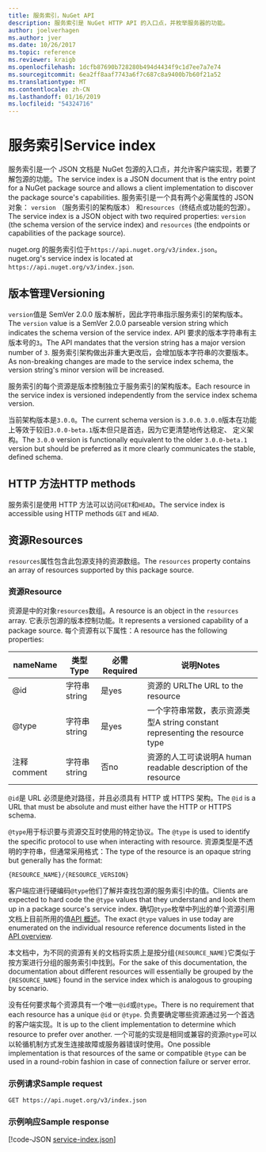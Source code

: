 ```yaml
---
title: 服务索引，NuGet API
description: 服务索引是 NuGet HTTP API 的入口点，并枚举服务器的功能。
author: joelverhagen
ms.author: jver
ms.date: 10/26/2017
ms.topic: reference
ms.reviewer: kraigb
ms.openlocfilehash: 1dcfb87690b728280b494d4434f9c1d7ee7a7e74
ms.sourcegitcommit: 6ea2ff8aaf7743a6f7c687c8a9400b7b60f21a52
ms.translationtype: MT
ms.contentlocale: zh-CN
ms.lasthandoff: 01/16/2019
ms.locfileid: "54324716"
---
```

# <a name="service-index"></a><span data-ttu-id="af7a4-103">服务索引</span><span class="sxs-lookup"><span data-stu-id="af7a4-103">Service index</span></span>

<span data-ttu-id="af7a4-104">服务索引是一个 JSON 文档是 NuGet 包源的入口点，并允许客户端实现，若要了解包源的功能。</span><span class="sxs-lookup"><span data-stu-id="af7a4-104">The service index is a JSON document that is the entry point for a NuGet package source and allows a client implementation to discover the package source's capabilities.</span></span> <span data-ttu-id="af7a4-105">服务索引是一个具有两个必需属性的 JSON 对象： `version` （服务索引的架构版本） 和`resources`（终结点或功能的包源）。</span><span class="sxs-lookup"><span data-stu-id="af7a4-105">The service index is a JSON object with two required properties: `version` (the schema version of the service index) and `resources`  (the endpoints or capabilities of the package source).</span></span>

<span data-ttu-id="af7a4-106">nuget.org 的服务索引位于`https://api.nuget.org/v3/index.json`。</span><span class="sxs-lookup"><span data-stu-id="af7a4-106">nuget.org's service index is located at `https://api.nuget.org/v3/index.json`.</span></span>

## <a name="versioning"></a><span data-ttu-id="af7a4-107">版本管理</span><span class="sxs-lookup"><span data-stu-id="af7a4-107">Versioning</span></span>

<span data-ttu-id="af7a4-108">`version`值是 SemVer 2.0.0 版本解析，因此字符串指示服务索引的架构版本。</span><span class="sxs-lookup"><span data-stu-id="af7a4-108">The `version` value is a SemVer 2.0.0 parseable version string which indicates the schema version of the service index.</span></span> <span data-ttu-id="af7a4-109">API 要求的版本字符串有主版本号的`3`。</span><span class="sxs-lookup"><span data-stu-id="af7a4-109">The API mandates that the version string has a major version number of `3`.</span></span> <span data-ttu-id="af7a4-110">服务索引架构做出非重大更改后，会增加版本字符串的次要版本。</span><span class="sxs-lookup"><span data-stu-id="af7a4-110">As non-breaking changes are made to the service index schema, the version string's minor version will be increased.</span></span>

<span data-ttu-id="af7a4-111">服务索引的每个资源是版本控制独立于服务索引的架构版本。</span><span class="sxs-lookup"><span data-stu-id="af7a4-111">Each resource in the service index is versioned independently from the service index schema version.</span></span>

<span data-ttu-id="af7a4-112">当前架构版本是`3.0.0`。</span><span class="sxs-lookup"><span data-stu-id="af7a4-112">The current schema version is `3.0.0`.</span></span> <span data-ttu-id="af7a4-113">`3.0.0`版本在功能上等效于较旧`3.0.0-beta.1`版本但只是首选，因为它更清楚地传达稳定、 定义架构。</span><span class="sxs-lookup"><span data-stu-id="af7a4-113">The `3.0.0` version is functionally equivalent to the older `3.0.0-beta.1` version but should be preferred as it more clearly communicates the stable, defined schema.</span></span>

## <a name="http-methods"></a><span data-ttu-id="af7a4-114">HTTP 方法</span><span class="sxs-lookup"><span data-stu-id="af7a4-114">HTTP methods</span></span>

<span data-ttu-id="af7a4-115">服务索引是使用 HTTP 方法可以访问`GET`和`HEAD`。</span><span class="sxs-lookup"><span data-stu-id="af7a4-115">The service index is accessible using HTTP methods `GET` and `HEAD`.</span></span>

## <a name="resources"></a><span data-ttu-id="af7a4-116">资源</span><span class="sxs-lookup"><span data-stu-id="af7a4-116">Resources</span></span>

<span data-ttu-id="af7a4-117">`resources`属性包含此包源支持的资源数组。</span><span class="sxs-lookup"><span data-stu-id="af7a4-117">The `resources` property contains an array of resources supported by this package source.</span></span>

### <a name="resource"></a><span data-ttu-id="af7a4-118">资源</span><span class="sxs-lookup"><span data-stu-id="af7a4-118">Resource</span></span>

<span data-ttu-id="af7a4-119">资源是中的对象`resources`数组。</span><span class="sxs-lookup"><span data-stu-id="af7a4-119">A resource is an object in the `resources` array.</span></span> <span data-ttu-id="af7a4-120">它表示包源的版本控制功能。</span><span class="sxs-lookup"><span data-stu-id="af7a4-120">It represents a versioned capability of a package source.</span></span> <span data-ttu-id="af7a4-121">每个资源有以下属性：</span><span class="sxs-lookup"><span data-stu-id="af7a4-121">A resource has the following properties:</span></span>

<span data-ttu-id="af7a4-122">name</span><span class="sxs-lookup"><span data-stu-id="af7a4-122">Name</span></span>          | <span data-ttu-id="af7a4-123">类型</span><span class="sxs-lookup"><span data-stu-id="af7a4-123">Type</span></span>   | <span data-ttu-id="af7a4-124">必需</span><span class="sxs-lookup"><span data-stu-id="af7a4-124">Required</span></span> | <span data-ttu-id="af7a4-125">说明</span><span class="sxs-lookup"><span data-stu-id="af7a4-125">Notes</span></span>
------------- | ------ | -------- | -----
@id           | <span data-ttu-id="af7a4-126">字符串</span><span class="sxs-lookup"><span data-stu-id="af7a4-126">string</span></span> | <span data-ttu-id="af7a4-127">是</span><span class="sxs-lookup"><span data-stu-id="af7a4-127">yes</span></span>      | <span data-ttu-id="af7a4-128">资源的 URL</span><span class="sxs-lookup"><span data-stu-id="af7a4-128">The URL to the resource</span></span>
@type         | <span data-ttu-id="af7a4-129">字符串</span><span class="sxs-lookup"><span data-stu-id="af7a4-129">string</span></span> | <span data-ttu-id="af7a4-130">是</span><span class="sxs-lookup"><span data-stu-id="af7a4-130">yes</span></span>      | <span data-ttu-id="af7a4-131">一个字符串常数，表示资源类型</span><span class="sxs-lookup"><span data-stu-id="af7a4-131">A string constant representing the resource type</span></span>
<span data-ttu-id="af7a4-132">注释</span><span class="sxs-lookup"><span data-stu-id="af7a4-132">comment</span></span>       | <span data-ttu-id="af7a4-133">字符串</span><span class="sxs-lookup"><span data-stu-id="af7a4-133">string</span></span> | <span data-ttu-id="af7a4-134">否</span><span class="sxs-lookup"><span data-stu-id="af7a4-134">no</span></span>       | <span data-ttu-id="af7a4-135">资源的人工可读说明</span><span class="sxs-lookup"><span data-stu-id="af7a4-135">A human readable description of the resource</span></span>

<span data-ttu-id="af7a4-136">`@id`是 URL 必须是绝对路径，并且必须具有 HTTP 或 HTTPS 架构。</span><span class="sxs-lookup"><span data-stu-id="af7a4-136">The `@id` is a URL that must be absolute and must either have the HTTP or HTTPS schema.</span></span>

<span data-ttu-id="af7a4-137">`@type`用于标识要与资源交互时使用的特定协议。</span><span class="sxs-lookup"><span data-stu-id="af7a4-137">The `@type` is used to identify the specific protocol to use when interacting with resource.</span></span> <span data-ttu-id="af7a4-138">资源类型是不透明的字符串，但通常采用格式：</span><span class="sxs-lookup"><span data-stu-id="af7a4-138">The type of the resource is an opaque string but generally has the format:</span></span>

    {RESOURCE_NAME}/{RESOURCE_VERSION}

<span data-ttu-id="af7a4-139">客户端应进行硬编码`@type`他们了解并查找包源的服务索引中的值。</span><span class="sxs-lookup"><span data-stu-id="af7a4-139">Clients are expected to hard code the `@type` values that they understand and look them up in a package source's service index.</span></span> <span data-ttu-id="af7a4-140">确切`@type`枚举中列出的单个资源引用文档上目前所用的值[API 概述](overview.md#resources-and-schema)。</span><span class="sxs-lookup"><span data-stu-id="af7a4-140">The exact `@type` values in use today are enumerated on the individual resource reference documents listed in the [API overview](overview.md#resources-and-schema).</span></span>

<span data-ttu-id="af7a4-141">本文档中，为不同的资源有关的文档将实质上是按分组`{RESOURCE_NAME}`它类似于按方案进行分组的服务索引中找到。</span><span class="sxs-lookup"><span data-stu-id="af7a4-141">For the sake of this documentation, the documentation about different resources will essentially be grouped by the `{RESOURCE_NAME}` found in the service index which is analogous to grouping by scenario.</span></span> 

<span data-ttu-id="af7a4-142">没有任何要求每个资源具有一个唯一`@id`或`@type`。</span><span class="sxs-lookup"><span data-stu-id="af7a4-142">There is no requirement that each resource has a unique `@id` or `@type`.</span></span> <span data-ttu-id="af7a4-143">负责要确定哪些资源通过另一个首选的客户端实现。</span><span class="sxs-lookup"><span data-stu-id="af7a4-143">It is up to the client implementation to determine which resource to prefer over another.</span></span> <span data-ttu-id="af7a4-144">一个可能的实现是相同或兼容的资源`@type`可以以轮循机制方式发生连接故障或服务器错误时使用。</span><span class="sxs-lookup"><span data-stu-id="af7a4-144">One possible implementation is that resources of the same or compatible `@type` can be used in a round-robin fashion in case of connection failure or server error.</span></span>

### <a name="sample-request"></a><span data-ttu-id="af7a4-145">示例请求</span><span class="sxs-lookup"><span data-stu-id="af7a4-145">Sample request</span></span>

    GET https://api.nuget.org/v3/index.json

### <a name="sample-response"></a><span data-ttu-id="af7a4-146">示例响应</span><span class="sxs-lookup"><span data-stu-id="af7a4-146">Sample response</span></span>

[!code-JSON [service-index.json](./_data/service-index.json)]
